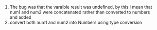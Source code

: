 1. The bug was that the varaible result was undefined, by this I mean that num1 and num2 were concatenated rather than converted to numbers and added
2. convert both num1 and num2 into Numbers using type conversion
